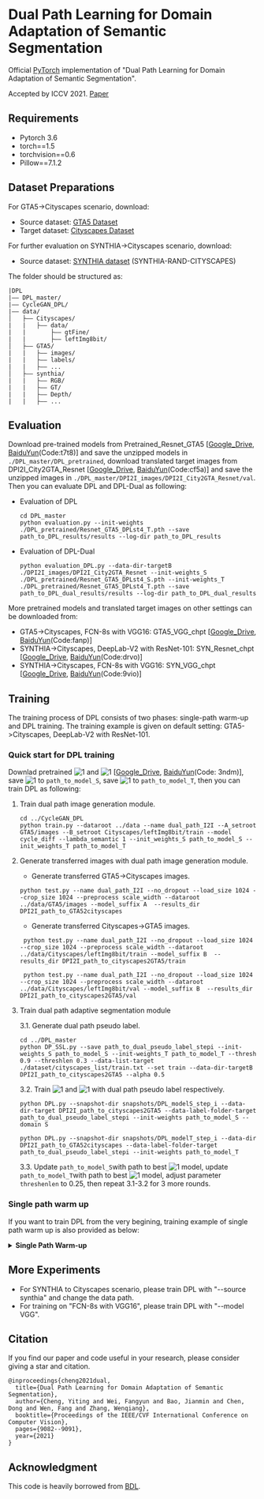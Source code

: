 # Dual Path Learning for Domain Adaptation of Semantic Segmentation
Official [PyTorch](http://pytorch.org/) implementation of "Dual Path Learning for Domain Adaptation of Semantic Segmentation".

Accepted by ICCV 2021. [Paper](https://arxiv.org/pdf/2108.06337.pdf)

## Requirements

- Pytorch 3.6
- torch==1.5
- torchvision==0.6
- Pillow==7.1.2

## Dataset Preparations
For GTA5->Cityscapes scenario, download: 
- Source dataset: [GTA5 Dataset](https://download.visinf.tu-darmstadt.de/data/from_games/) 
- Target dataset: [Cityscapes Dataset](https://www.cityscapes-dataset.com/)

For further evaluation on SYNTHIA->Cityscapes scenario, download:
- Source dataset: [SYNTHIA dataset](http://synthia-dataset.net/download/808/) (SYNTHIA-RAND-CITYSCAPES)

The folder should be structured as:
```
|DPL
|—— DPL_master/
|—— CycleGAN_DPL/
|—— data/
│   ├—— Cityscapes/  
|   |   ├—— data/
|   |       ├—— gtFine/
|   |       ├—— leftImg8bit/
│   ├—— GTA5/
|   |   ├—— images/
|   |   ├—— labels/
|   |   ├—— ...
│   ├—— synthia/ 
|   |   ├—— RGB/
|   |   ├—— GT/
|   |   ├—— Depth/
|   |   ├—— ...
```


## Evaluation


Download pre-trained models from Pretrained_Resnet_GTA5 [[Google_Drive](https://drive.google.com/file/d/1fSr-Ijs5vG7DuksUWBdBWUCDTbNkIhHO/view?usp=sharing), [BaiduYun](https://pan.baidu.com/s/1bWGHDqnTZ21aYdgTOSCu3g)(Code:t7t8)] and save the unzipped models in `./DPL_master/DPL_pretrained`, download translated target images from DPI2I_City2GTA_Resnet [[Google_Drive](https://drive.google.com/file/d/1rnO3OJGpW_m7GahxnqFPNbbVEFYFI_b5/view?usp=sharing), [BaiduYun](https://pan.baidu.com/s/15SVGHz-dWDboXszwBGZRxg)(Code:cf5a)] and save the unzipped images in `./DPL_master/DPI2I_images/DPI2I_City2GTA_Resnet/val`. Then you can evaluate DPL and DPL-Dual as following:
- Evaluation of DPL
    ```
    cd DPL_master
    python evaluation.py --init-weights ./DPL_pretrained/Resnet_GTA5_DPLst4_T.pth --save path_to_DPL_results/results --log-dir path_to_DPL_results
    ```
- Evaluation of DPL-Dual
    ```
    python evaluation_DPL.py --data-dir-targetB ./DPI2I_images/DPI2I_City2GTA_Resnet --init-weights_S ./DPL_pretrained/Resnet_GTA5_DPLst4_S.pth --init-weights_T ./DPL_pretrained/Resnet_GTA5_DPLst4_T.pth --save path_to_DPL_dual_results/results --log-dir path_to_DPL_dual_results
    ``` 

More pretrained models and translated target images on other settings can be downloaded from:

- GTA5->Cityscapes, FCN-8s with VGG16: GTA5_VGG_chpt [[Google_Drive](https://drive.google.com/file/d/1LVnJEE9uHCwSiymD8YWEPybfCKCAKTJr/view?usp=sharing), [BaiduYun](https://pan.baidu.com/s/18ONFBKH1t0pdCG_sueXvLQ)(Code:fanp)]
- SYNTHIA->Cityscapes, DeepLab-V2 with ResNet-101: SYN_Resnet_chpt [[Google_Drive](https://drive.google.com/file/d/1YMkUAQSAZyUHP1J8jpN12pMShHByP6bk/view?usp=sharing), [BaiduYun](https://pan.baidu.com/s/1c48K9Ta8-ya_gchoKo1tVw)(Code:drvo)]
- SYNTHIA->Cityscapes, FCN-8s with VGG16: SYN_VGG_chpt [[Google_Drive](https://drive.google.com/file/d/1_f4bCMdbVzIXqFSjV7sT_hiPQHGY-Kgx/view?usp=sharing), [BaiduYun](https://pan.baidu.com/s/1MR9FhbsX6VEf2BMOp_khFQ)(Code:9vio)]

## Training
The training process of DPL consists of two phases: single-path warm-up and DPL training. The training example is given on default setting: GTA5->Cityscapes, DeepLab-V2 with ResNet-101.

### Quick start for DPL training

 Downlad pretrained ![1](http://latex.codecogs.com/svg.latex?M_{S}^{(0)}) and ![1](http://latex.codecogs.com/svg.latex?M_{T}^{(0)}) [[Google_Drive](https://drive.google.com/file/d/1NLKn8XwVsfC6JrgWficGBjTKRThAhULW/view?usp=sharing), [BaiduYun](https://pan.baidu.com/s/1JIiYxp75LMGF_fHNG8xttQ)(Code: 3ndm)], save ![1](http://latex.codecogs.com/svg.latex?M_{S}^{(0)}) to `path_to_model_S`, save ![1](http://latex.codecogs.com/svg.latex?M_{T}^{(0)}) to `path_to_model_T`, then you can train DPL as following:

1. Train dual path image generation module.

    ```
    cd ../CycleGAN_DPL
    python train.py --dataroot ../data --name dual_path_I2I --A_setroot GTA5/images --B_setroot Cityscapes/leftImg8bit/train --model cycle_diff --lambda_semantic 1 --init_weights_S path_to_model_S --init_weights_T path_to_model_T
    ```
2. Generate transferred images with dual path image generation module.
   - Generate transferred GTA5->Cityscapes images.
   
   ```
   python test.py --name dual_path_I2I --no_dropout --load_size 1024 --crop_size 1024 --preprocess scale_width --dataroot ../data/GTA5/images --model_suffix A  --results_dir DPI2I_path_to_GTA52cityscapes
   ```
   - Generate transferred Cityscapes->GTA5 images.
   ```
    python test.py --name dual_path_I2I --no_dropout --load_size 1024 --crop_size 1024 --preprocess scale_width --dataroot ../data/Cityscapes/leftImg8bit/train --model_suffix B  --results_dir DPI2I_path_to_cityscapes2GTA5/train
    
    python test.py --name dual_path_I2I --no_dropout --load_size 1024 --crop_size 1024 --preprocess scale_width --dataroot ../data/Cityscapes/leftImg8bit/val --model_suffix B  --results_dir DPI2I_path_to_cityscapes2GTA5/val
    ```

3. Train dual path adaptive segmentation module

    3.1. Generate dual path pseudo label.
    
    ```
    cd ../DPL_master
    python DP_SSL.py --save path_to_dual_pseudo_label_stepi --init-weights_S path_to_model_S --init-weights_T path_to_model_T --thresh 0.9 --threshlen 0.3 --data-list-target ./dataset/cityscapes_list/train.txt --set train --data-dir-targetB DPI2I_path_to_cityscapes2GTA5 --alpha 0.5
    ```
    
    3.2. Train ![1](http://latex.codecogs.com/svg.latex?M_{S})  and ![1](http://latex.codecogs.com/svg.latex?M_{T}) with dual path pseudo label respectively.

    ```
    python DPL.py --snapshot-dir snapshots/DPL_modelS_step_i --data-dir-target DPI2I_path_to_cityscapes2GTA5 --data-label-folder-target path_to_dual_pseudo_label_stepi --init-weights path_to_model_S --domain S
    ```

    ```
    python DPL.py --snapshot-dir snapshots/DPL_modelT_step_i --data-dir DPI2I_path_to_GTA52cityscapes --data-label-folder-target path_to_dual_pseudo_label_stepi --init-weights path_to_model_T
    ```




    3.3. Update `path_to_model_S`with path to best ![1](http://latex.codecogs.com/svg.latex?M_{S}) model, update `path_to_model_T`with path to best ![1](http://latex.codecogs.com/svg.latex?M_{T}) model, adjust parameter `threshenlen` to 0.25, then repeat 3.1-3.2 for 3 more rounds.

### Single path warm up
If you want to train DPL from the very begining, training example of single path warm up is also provided as below:
<details>
<summary>
    <b>Single Path Warm-up</b>
</summary>

Download ![1](http://latex.codecogs.com/svg.latex?M_{S}^{(0)}) trained with labeled source dataset Source_only [[Google_Drive](https://drive.google.com/file/d/1tYldAGj1_JsgoPi1b09ZRYqGFdbHCSvU/view?usp=sharing), [BaiduYun](https://pan.baidu.com/s/1T2a-BX1E6NoEKa3uh3QP4w)(Code:fjdw)].

1.  Train original cycleGAN (without Dual Path Image Translation).
    ```
    cd CycleGAN_DPL
    python train.py --dataroot ../data --name ori_cycle --A_setroot GTA5/images --B_setroot Cityscapes/leftImg8bit/train --model cycle_diff --lambda_semantic 0
    ```
2.  Generate transferred GTA5->Cityscapes images with original cycleGAN.

    ```
    python test.py --name ori_cycle --no_dropout --load_size 1024 --crop_size 1024 --preprocess scale_width --dataroot ../data/GTA5/images --model_suffix A  --results_dir path_to_ori_cycle_GTA52cityscapes
    ```

3. Before warm up, pretrain ![1](http://latex.codecogs.com/svg.latex?M_{T}) without SSL and restore the best checkpoint in `path_to_pretrained_T`:
    ```
    cd ../DPL_master
    python DPL.py --snapshot-dir snapshots/pretrain_T --init-weights path_to_initialization_S --data-dir path_to_ori_cycle_GTA52cityscapes
    ```
4. Warm up ![1](http://latex.codecogs.com/svg.latex?M_{T}). 
    
    4.1. Generate labels on source dataset with label correction.
    ```
    python SSL_source.py --set train --data-dir path_to_ori_cycle_GTA52cityscapes --init-weights path_to_pretrained_T --threshdelta 0.3 --thresh 0.9 --threshlen 0.65 --save path_to_corrected_label_step1_or_step2 
    ```
    4.2. Generate pseudo labels on target dataset.
    ```
    python SSL.py --set train --data-list-target ./dataset/cityscapes_list/train.txt --init-weights path_to_pretrained_T  --thresh 0.9 --threshlen 0.65 --save path_to_pseudo_label_step1_or_step2 
    ```
    4.3. Train  ![1](http://latex.codecogs.com/svg.latex?M_{T}) with label correction.
    
    ```
    python DPL.py --snapshot-dir snapshots/label_corr_step1_or_step2 --data-dir path_to_ori_cycle_GTA52cityscapes --source-ssl True --source-label-dir path_to_corrected_label_step1_or_step2 --data-label-folder-target path_to_pseudo_label_step1_or_step2 --init-weights path_to_pretrained_T          
    ```

4.4 Update `path_to_pretrained_T` with  path to best model in 4.3, repeat 4.1-4.3 for one more round.  

</details>


## More Experiments
- For SYNTHIA to Cityscapes scenario, please train DPL with "--source synthia" and change the data path.
- For training on "FCN-8s with VGG16", please train DPL with "--model VGG". 

## Citation

If you find our paper and code useful in your research, please consider giving a star and citation. 

```
@inproceedings{cheng2021dual,
  title={Dual Path Learning for Domain Adaptation of Semantic Segmentation},
  author={Cheng, Yiting and Wei, Fangyun and Bao, Jianmin and Chen, Dong and Wen, Fang and Zhang, Wenqiang},
  booktitle={Proceedings of the IEEE/CVF International Conference on Computer Vision},
  pages={9082--9091},
  year={2021}
}
```

## Acknowledgment
This code is heavily borrowed from [BDL](https://github.com/liyunsheng13/BDL).
